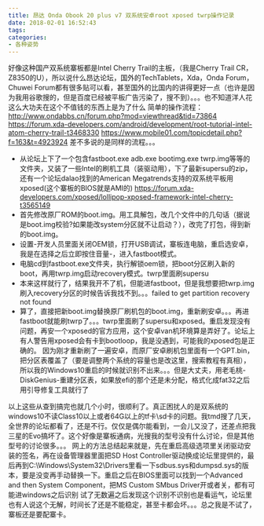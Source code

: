 ```yaml
---
title: 昂达 Onda Obook 20 plus v7 双系统安卓root xposed twrp操作记录
date: 2018-02-01 16:52:43
tags: 
categories: 
- 各种姿势
---
```


<!--more-->

好像这种国产双系统寨板都是Intel Cherry Trail的主板，（我是Cherry Trail CR，Z8350的U），所以说什么昂达论坛，国外的TechTablets，Xda，Onda Forum，Chuwei Forum都有很多贴可以看，甚至国外的比国内的讲得更好一点（也许是因为我用谷歌搜的，但是百度已经被平板广告污染了，搜不到）。。。也不知道洋人花这么大功夫在这个不值钱的东西上是为了什么
简单的操作流程：
http://www.ondabbs.cn/forum.php?mod=viewthread&tid=73864
https://forum.xda-developers.com/android/development/root-tutorial-intel-atom-cherry-trail-t3468330
https://www.mobile01.com/topicdetail.php?f=163&t=4923924
差不多说的是同样的流程。。。

 - 从论坛上下了一个包含fastboot.exe adb.exe bootimg.exe twrp.img等等的文件夹，又装了一些Intel的刷机工具（装驱动用），下了最新supersu的zip，还有一个论坛dalao找到的American Megatrends支持的双系统平板用xposed(这个寨板的BIOS就是AMI的)
https://forum.xda-developers.com/xposed/lollipop-xposed-framework-intel-cherry-t3565149
 - 首先修改原厂ROM的boot.img。用工具解包，改几个文件中的几句话（据说是boot.img校验?如果能改system分区就不让启动？），改完了打包，得到新的boot.img。
 - 设置-开发人员里面关闭OEM锁，打开USB调试，寨板连电脑，重启选安卓，我是在选择之后立即按住音量-，进入fastboot模式。
 - 电脑cd到fastboot.exe文件夹，执行解锁oem锁，把boot分区刷入新的boot，再用twrp.img启动recovery模式。twrp里面刷supersu
 - 本来这样就行了，结果我开不了机，但能进fastboot，但是我想要把twrp.img刷入recovery分区的时候告诉我找不到。。。failed to get partition recovery not found
 - 算了，直接把新boot.img替换原厂刷机包的boot.img，重新刷安卓。。。再进fastboot就能刷twrp了。。。twrp里面刷了supersu和xposed。重启发现没有问题，再安一个xposed的官方应用，这个安卓van机环境算是弄好了。论坛上有人警告用xposed会有卡到bootloop，我是没遇到，可能我的xposed包是正确的。
因为刚才重新刷了一遍安卓，而原厂安卓刷机包里面有一个GPT.bin，把分区表覆盖了（要是调整两个系统的容量也是改这里，搜索教程有真相），所以我的Windows10重启的时候就识别不出来。。。但是大丈夫，用老毛桃-DiskGenius-重建分区表，如果放efi的那个还是未分配，格式化成fat32之后用引导修复工具就行了

以上这些从查到搞完也就几个小时，很顺利了。真正困扰人的是双系统的windows10不读Class10以上或者64G以上的tf卡\sd卡的问题。我tmd搜了几天，全世界的论坛都看了，还是不行。仅仅是偶尔能看到，一会儿又没了，还差点把我三星的Evo搞坏了。这个好像是寨板通病，光搜我的型号没有什么讨论，但是其他型号的讨论很多。。。
网上的方法总结起来就是，先在重启高级选项里关闭驱动安装的签名，再在设备管理器里面把SD Host Controller驱动换成论坛里提供的，最后再到C:\Windows\System32\Drivers里看一下sdbus.sys和dumpsd.sys的版本，要是没变再手动替换一下。重启之后在BIOS里面可以找到一个Advanced and then System Component，把MS Custom SMbus Driver开或者关，都有可能进windows之后识别
试了无数遍之后发现这个识别不识别也是看运气，论坛里也有人说这个无解，时间长了还是不能稳定，甚至卡都会坏。。。总之我是不试了，寨板还是要配寨卡。